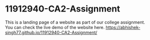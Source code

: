 # 11912940-CA2-Assignment
This is a landing page of a website as part of our college assignment.<br>
You can check the live demo of the website here.
https://abhishek-singh77.github.io/11912940-CA2-Assignment/
